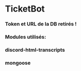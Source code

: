 # TicketBot
### Token et URL de la DB retirés !
### Modules utilisés: 
### discord-html-transcripts
### mongoose
